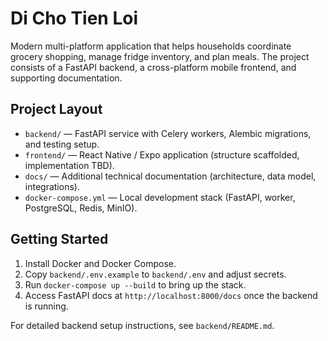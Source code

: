 # Di Cho Tien Loi

Modern multi-platform application that helps households coordinate grocery shopping, manage fridge inventory, and plan meals. The project consists of a FastAPI backend, a cross-platform mobile frontend, and supporting documentation.

## Project Layout

- `backend/` — FastAPI service with Celery workers, Alembic migrations, and testing setup.
- `frontend/` — React Native / Expo application (structure scaffolded, implementation TBD).
- `docs/` — Additional technical documentation (architecture, data model, integrations).
- `docker-compose.yml` — Local development stack (FastAPI, worker, PostgreSQL, Redis, MinIO).

## Getting Started

1. Install Docker and Docker Compose.
2. Copy `backend/.env.example` to `backend/.env` and adjust secrets.
3. Run `docker-compose up --build` to bring up the stack.
4. Access FastAPI docs at `http://localhost:8000/docs` once the backend is running.

For detailed backend setup instructions, see `backend/README.md`.
